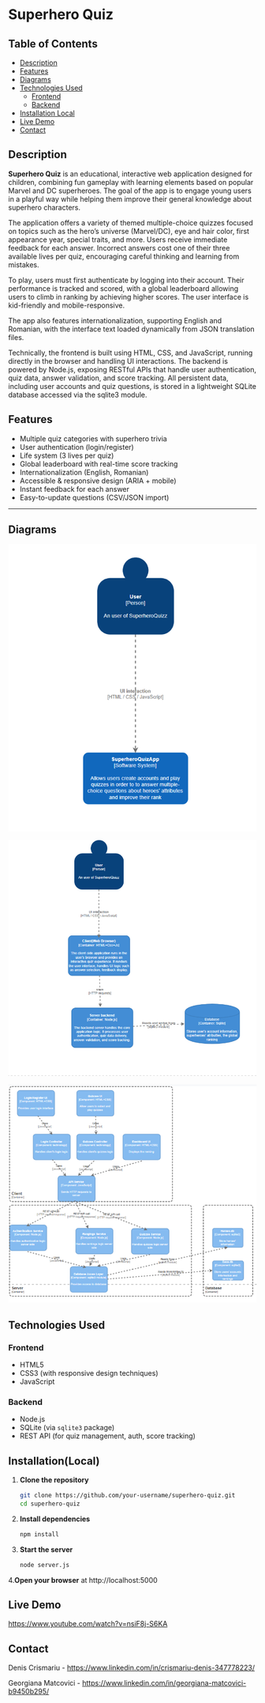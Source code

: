 # Superhero Quiz

## Table of Contents

- [Description](#description)
- [Features](#features)
- [Diagrams](#diagrams)
- [Technologies Used](#technologies-used)
  - [Frontend](#frontend)
  - [Backend](#backend)
- [Installation Local](#installation-local)
- [Live Demo](#live-demo)
- [Contact](#contact)

##  Description

**Superhero Quiz** is an educational, interactive web application designed for children, combining fun gameplay with learning elements based on popular Marvel and DC superheroes. The goal of the app is to engage young users in a playful way while helping them improve their general knowledge about superhero characters.

The application offers a variety of themed multiple-choice quizzes focused on topics such as the hero’s universe (Marvel/DC), eye and hair color, first appearance year, special traits, and more. Users receive immediate feedback for each answer. Incorrect answers cost one of their three available lives per quiz, encouraging careful thinking and learning from mistakes.

To play, users must first authenticate by logging into their account. Their performance is tracked and scored, with a global leaderboard allowing users to climb in ranking by achieving higher scores. The user interface is kid-friendly and mobile-responsive.

The app also features internationalization, supporting English and Romanian, with the interface text loaded dynamically from JSON translation files.

Technically, the frontend is built using HTML, CSS, and JavaScript, running directly in the browser and handling UI interactions. The backend is powered by Node.js, exposing RESTful APIs that handle user authentication, quiz data, answer validation, and score tracking. All persistent data, including user accounts and quiz questions, is stored in a lightweight SQLite database accessed via the sqlite3 module.

##  Features

-  Multiple quiz categories with superhero trivia
-  User authentication (login/register)
-  Life system (3 lives per quiz)
-  Global leaderboard with real-time score tracking
-  Internationalization (English, Romanian)
-  Accessible & responsive design (ARIA + mobile)
-  Instant feedback for each answer
-  Easy-to-update questions (CSV/JSON import)

---

##  Diagrams


![alt text](./assets/c1.png)


![alt text](./assets/c2.png)

![alt text](./assets/c3.png)


## Technologies Used

### Frontend
- HTML5
- CSS3 (with responsive design techniques)
- JavaScript 

### Backend
- Node.js 
- SQLite (via `sqlite3` package)
- REST API (for quiz management, auth, score tracking)

 ##  Installation(Local)

1. **Clone the repository**
   ```bash
   git clone https://github.com/your-username/superhero-quiz.git
   cd superhero-quiz
2. **Install dependencies**
      ```bash
   npm install
3. **Start the server**
     ```bash
   node server.js
 4.**Open your browser** 
 at http://localhost:5000

 ##  Live Demo
https://www.youtube.com/watch?v=nsiF8j-S6KA


##  Contact
Denis Crismariu - https://www.linkedin.com/in/crismariu-denis-347778223/

Georgiana Matcovici - https://www.linkedin.com/in/georgiana-matcovici-b9450b295/

